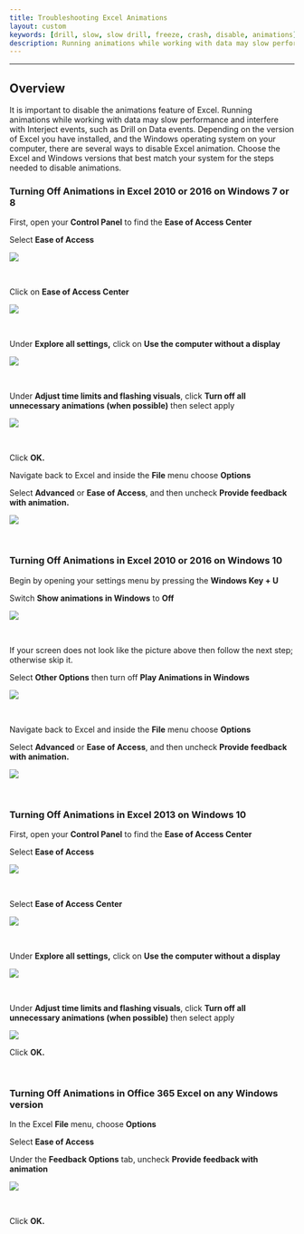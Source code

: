 ```yaml
---
title: Troubleshooting Excel Animations
layout: custom
keywords: [drill, slow, slow drill, freeze, crash, disable, animations]
description: Running animations while working with data may slow performance and interfere with Interject events, such as Drill on Data events. 
---
```

* * *

##  **Overview**

It is important to disable the animations feature of Excel. Running animations while working with data may slow performance and interfere with Interject events, such as Drill on Data events. Depending on the version of Excel you have installed, and the Windows operating system on your computer, there are several ways to disable Excel animation. Choose the Excel and Windows versions that best match your system for the steps needed to disable animations. 

###  Turning Off Animations in Excel 2010 or 2016 on Windows 7 or 8 

First, open your **Control Panel** to find the **Ease of Access Center**

Select **Ease of Access**

![](/images/Excel-Animation/01.jpg)

<br> 


Click on **Ease of Access Center**

![](/images/Excel-Animation/02.jpg)

<br> 


Under  **Explore all settings,** click on  **Use the computer without a display**

![](/images/Excel-Animation/03.jpg)

<br> 


Under  **Adjust time limits and flashing visuals**, click  **Turn off all unnecessary animations (when possible)** then select apply 

![](/images/Excel-Animation/04.jpg)

<br> 


Click **OK.**

Navigate back to Excel and inside the **File** menu choose **Options**

Select **Advanced** or **Ease of Access**, and then uncheck **Provide feedback with animation.**

![](/images/Excel-Animation/05.png)

<br>

###  Turning Off Animations in Excel 2010 or 2016 on Windows 10 

Begin by opening your settings menu by pressing the **Windows Key + U**

Switch **Show animations in Windows** to **Off**

![](/images/Excel-Animation/06.jpg)

<br> 


If your screen does not look like the picture above then follow the next step; otherwise skip it. 

Select **Other Options** then turn off **Play Animations in Windows**

![](/images/Excel-Animation/07.jpg)

<br> 


Navigate back to Excel and inside the **File** menu choose **Options**

Select **Advanced** or **Ease of Access**, and then uncheck **Provide feedback with animation.**

![](/images/Excel-Animation/08.jpg)

<br> 


###  Turning Off Animations in Excel 2013 on Windows 10 

First, open your **Control Panel** to find the **Ease of Access Center**

Select **Ease of Access**

![](/images/Excel-Animation/09.jpg)

<br> 


Select **Ease of Access Center**

![](/images/Excel-Animation/10.jpg)

<br> 


Under  **Explore all settings,** click on  **Use the computer without a display**

![](/images/Excel-Animation/11.jpg)

<br> 


Under  **Adjust time limits and flashing visuals**, click  **Turn off all unnecessary animations (when possible)** then select apply 

![](/images/Excel-Animation/12.jpg)

Click **OK.**

<br> 

###  Turning Off Animations in Office 365 Excel on any Windows version 

In the Excel **File** menu, choose **Options**

Select **Ease of Access**

Under the **Feedback Options** tab, uncheck **Provide feedback with animation**

![](/images/Excel-Animation/13.jpg)

<br> 


Click **OK.**
